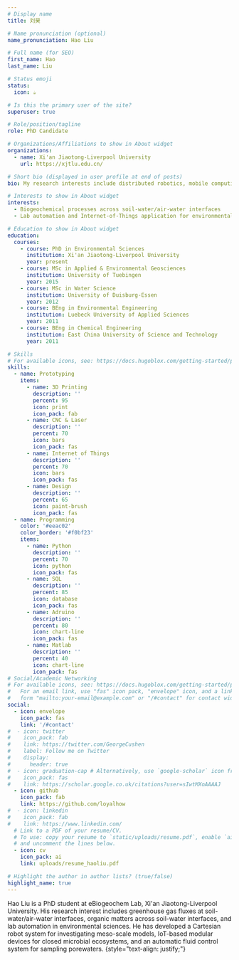 ```yaml
---
# Display name
title: 刘昊

# Name pronunciation (optional)
name_pronunciation: Hao Liu

# Full name (for SEO)
first_name: Hao
last_name: Liu

# Status emoji
status:
  icon: ☕️

# Is this the primary user of the site?
superuser: true

# Role/position/tagline
role: PhD Candidate

# Organizations/Affiliations to show in About widget
organizations:
  - name: Xi'an Jiaotong-Liverpool University
    url: https://xjtlu.edu.cn/

# Short bio (displayed in user profile at end of posts)
bio: My research interests include distributed robotics, mobile computing and programmable matter.

# Interests to show in About widget
interests:
  - Biogeochemical processes across soil-water/air-water interfaces
  - Lab automation and Internet-of-Things application for environmental studies

# Education to show in About widget
education:
  courses:
    - course: PhD in Environmental Sciences
      institution: Xi'an Jiaotong-Liverpool University
      year: present
    - course: MSc in Applied & Environmental Geosciences
      institution: University of Tuebingen
      year: 2015
    - course: MSc in Water Science
      institution: University of Duisburg-Essen
      year: 2012
    - course: BEng in Environmental Engineering
      institution: Luebeck University of Applied Sciences
      year: 2011
    - course: BEng in Chemical Engineering
      institution: East China University of Science and Technology
      year: 2011

# Skills
# For available icons, see: https://docs.hugoblox.com/getting-started/page-builder/#icons
skills:
  - name: Prototyping
    items:
      - name: 3D Printing
        description: ''
        percent: 95
        icon: print
        icon_pack: fab
      - name: CNC & Laser
        description: ''
        percent: 70
        icon: bars
        icon_pack: fas
      - name: Internet of Things
        description: ''
        percent: 70
        icon: bars
        icon_pack: fas
      - name: Design
        description: ''
        percent: 65
        icon: paint-brush
        icon_pack: fas
  - name: Programming
    color: '#eeac02'
    color_border: '#f0bf23'
    items:
      - name: Python
        description: ''
        percent: 70
        icon: python
        icon_pack: fas
      - name: SQL
        description: ''
        percent: 85
        icon: database
        icon_pack: fas
      - name: Adruino
        description: ''
        percent: 80
        icon: chart-line
        icon_pack: fas
      - name: Matlab
        description: ''
        percent: 40
        icon: chart-line
        icon_pack: fas
# Social/Academic Networking
# For available icons, see: https://docs.hugoblox.com/getting-started/page-builder/#icons
#   For an email link, use "fas" icon pack, "envelope" icon, and a link in the
#   form "mailto:your-email@example.com" or "/#contact" for contact widget.
social:
  - icon: envelope
    icon_pack: fas
    link: '/#contact'
#  - icon: twitter
#    icon_pack: fab
#    link: https://twitter.com/GeorgeCushen
#    label: Follow me on Twitter
#    display:
#      header: true
#  - icon: graduation-cap # Alternatively, use `google-scholar` icon from `ai` icon pack
#    icon_pack: fas
#    link: https://scholar.google.co.uk/citations?user=sIwtMXoAAAAJ
  - icon: github
    icon_pack: fab
    link: https://github.com/loyalhow
#  - icon: linkedin
#    icon_pack: fab
#    link: https://www.linkedin.com/
  # Link to a PDF of your resume/CV.
  # To use: copy your resume to `static/uploads/resume.pdf`, enable `ai` icons in `params.yaml`,
  # and uncomment the lines below.
  - icon: cv
    icon_pack: ai
    link: uploads/resume_haoliu.pdf

# Highlight the author in author lists? (true/false)
highlight_name: true
---
```


Hao Liu is a PhD student at eBiogeochem Lab, Xi'an Jiaotong-Liverpool University. His research interest includes greenhouse gas fluxes at soil-water/air-water interfaces, organic matters across soil-water interfaces, and lab automation in environmental sciences. He has developed a Cartesian robot system for investigating meso-scale models, IoT-based modular devices for closed microbial ecosystems, and an automatic fluid control system for sampling porewaters.
{style="text-align: justify;"}
